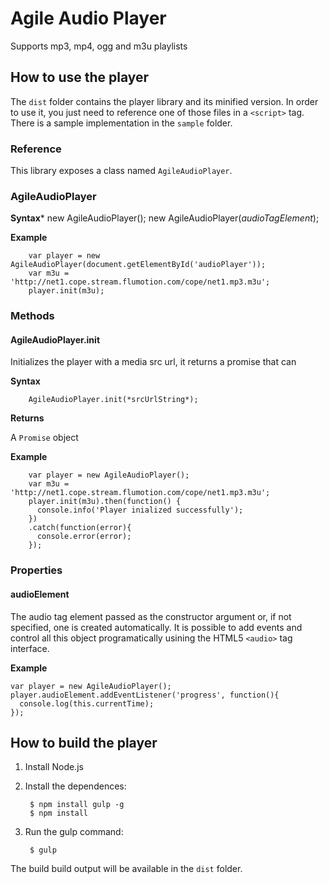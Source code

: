 # Agile Audio Player

Supports mp3, mp4, ogg and m3u playlists

## How to use the player

The `dist` folder contains the player library and its minified version.
In order to use it, you just need to reference one of those files in a `<script>` tag.
There is a sample implementation in the `sample` folder.

### Reference

This library exposes a class named `AgileAudioPlayer`.

### AgileAudioPlayer

**Syntax***
        new AgileAudioPlayer();
        new AgileAudioPlayer(*audioTagElement*);
        
**Example**

        var player = new AgileAudioPlayer(document.getElementById('audioPlayer'));
        var m3u = 'http://net1.cope.stream.flumotion.com/cope/net1.mp3.m3u';
        player.init(m3u);

### Methods

#### AgileAudioPlayer.init

Initializes the player with a media src url, it returns a promise that can 

**Syntax**

        AgileAudioPlayer.init(*srcUrlString*);

**Returns**

A `Promise` object

**Example**

        var player = new AgileAudioPlayer();
        var m3u = 'http://net1.cope.stream.flumotion.com/cope/net1.mp3.m3u';
        player.init(m3u).then(function() {
          console.info('Player inialized successfully');
        })
        .catch(function(error){
          console.error(error);
        });

### Properties

#### audioElement

The audio tag element passed as the constructor argument or, if not specified, one is created automatically.
It is possible to add events and control all this object programatically usining the HTML5 `<audio>` tag interface.
  
**Example**

    var player = new AgileAudioPlayer();
    player.audioElement.addEventListener('progress', function(){
      console.log(this.currentTime);
    });
    
## How to build the player

1. Install Node.js
2. Install the dependences:

        $ npm install gulp -g
        $ npm install
        
3. Run the gulp command:

        $ gulp
        
The build build output will be available in the `dist` folder.